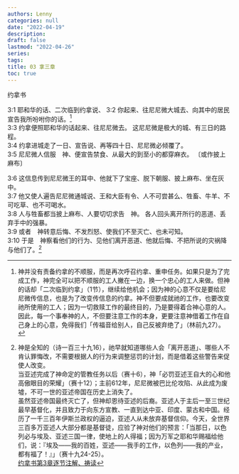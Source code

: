 ```yaml
---
authors: Lenny
categories: null
date: "2022-04-19"
description: 
draft: false
lastmod: "2022-04-26"
series: 
tags: 
title: 03 拿三章
toc: true
---
```

约拿书
<!--more-->

3:1 耶和华的话、二次临到约拿说、
3:2 你起来、往尼尼微大城去、向其中的居民宣告我所吩咐你的话。[^1]  
3:3 约拿便照耶和华的话起来、往尼尼微去。  这尼尼微是极大的城、有三日的路程。  
3:4 约拿进城走了一日、宣告说、再等四十日、尼尼微必倾覆了。  
3:5 尼尼微人信服　神、便宣告禁食、从最大的到至小的都穿麻衣。  〔或作披上麻布〕

3:6 这信息传到尼尼微王的耳中、他就下了宝座、脱下朝服、披上麻布、坐在灰中。  
3:7 他又使人遍告尼尼微通城说、王和大臣有令、人不可尝甚么、牲畜、牛羊、不可吃草、也不可喝水。  
3:8 人与牲畜都当披上麻布、人要切切求告　神。  各人回头离开所行的恶道、丢弃手中的强暴。  
3:9 或者　神转意后悔、不发烈怒、使我们不至灭亡、也未可知。  
3:10 于是　神察看他们的行为、见他们离开恶道、他就后悔、不把所说的灾祸降与他们了。[^2]  

[^1]: 神并没有责备约拿的不顺服，而是再次呼召约拿、重申任务。如果只是为了完成工作，神完全可以把不顺服的工人撇在一边，换一个忠心的工人来做。但神的话却「二次临到约拿」（1节），继续给他机会；因为神的心意不仅是要给尼尼微传信息，也是为了改变传信息的约拿。神不但要成就祂的工作，也要改变祂所使用的工人；因为一切救赎工作的最终目的，乃是要得着合神心意的人。因此，每一个事奉神的人，不但要注意工作的本身，更要注意神借着工作在自己身上的心意，免得我们「传福音给别人，自己反被弃绝了」（林前九27）。  
[^2]: 神是全知的（诗一百三十九16），祂早就知道哪些人会「离开恶道」、哪些人不肯认罪悔改，不需要根据人的行为来调整惩罚的计划，而是借着这些警告来促使人改变。  
当亚述完成了神命定的管教任务以后（赛十6），神「必罚亚述王自大的心和他高傲眼目的荣耀」（赛十12）；主前612年，尼尼微被巴比伦攻陷、从此成为废墟，不可一世的亚述帝国在历史上消失了。  
虽然亚述帝国最终灭亡了，但神却恩待亚述的后裔。亚述人于主后一至三世纪最早基督化，并且致力于向东方宣教、一直到达中亚、印度、蒙古和中国。经历了一千三百年伊斯兰政权的逼迫，亚述人从未放弃基督信仰。今天，全世界三百多万亚述人大部分都是基督徒，应验了神对他们的预言：「当那日，以色列必与埃及、亚述三国一律，使地上的人得福；因为万军之耶和华赐福给他们，说：『埃及——我的百姓，亚述——我手的工作，以色列——我的产业，都有福了！』」（赛十九24-25）。  
[约拿书第3章逐节注解、祷读](https://cmcbiblereading.com/2016/10/10/%e7%ba%a6%e6%8b%bf%e4%b9%a6%e7%ac%ac3%e7%ab%a0%e9%80%90%e8%8a%82%e6%b3%a8%e8%a7%a3%e3%80%81%e7%a5%b7%e8%af%bb/)
